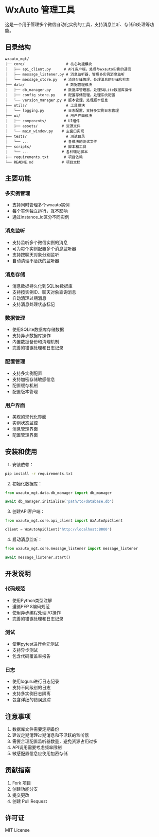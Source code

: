 # WxAuto 管理工具

这是一个用于管理多个微信自动化实例的工具，支持消息监听、存储和处理等功能。

## 目录结构

```
wxauto_mgt/
├── core/                   # 核心功能模块
│   ├── api_client.py      # API客户端，处理与wxauto实例的通信
│   ├── message_listener.py # 消息监听器，管理多实例消息监听
│   └── message_store.py   # 消息存储管理，处理消息的存储和检索
├── data/                   # 数据管理模块
│   ├── db_manager.py      # 数据库管理器，处理SQLite数据库操作
│   ├── config_store.py    # 配置存储管理，处理系统配置
│   └── version_manager.py # 版本管理，处理版本信息
├── utils/                  # 工具模块
│   └── logging.py         # 日志配置，支持多实例日志管理
├── ui/                     # 用户界面模块
│   ├── components/        # UI组件
│   ├── assets/           # 资源文件
│   └── main_window.py    # 主窗口实现
├── tests/                  # 测试目录
│   └── ...                # 各模块的测试文件
├── scripts/               # 脚本和工具
│   └── ...               # 各种辅助脚本
├── requirements.txt       # 项目依赖
└── README.md             # 项目文档
```

## 主要功能

### 多实例管理
- 支持同时管理多个wxauto实例
- 每个实例独立运行，互不影响
- 通过instance_id区分不同实例

### 消息监听
- 支持监听多个微信实例的消息
- 可为每个实例配置多个消息监听器
- 支持按聊天对象分别监听
- 自动清理不活跃的监听器

### 消息存储
- 消息数据持久化到SQLite数据库
- 支持按实例ID、聊天对象查询消息
- 自动清理过期消息
- 支持消息处理状态标记

### 数据管理
- 使用SQLite数据库存储数据
- 支持异步数据库操作
- 内置数据备份和清理机制
- 完善的错误处理和日志记录

### 配置管理
- 支持多实例配置
- 支持加密存储敏感信息
- 配置缓存机制
- 配置版本管理

### 用户界面
- 美观的现代化界面
- 实例状态监控
- 消息管理界面
- 配置管理界面

## 安装和使用

1. 安装依赖：
```bash
pip install -r requirements.txt
```

2. 初始化数据库：
```python
from wxauto_mgt.data.db_manager import db_manager

await db_manager.initialize('path/to/database.db')
```

3. 创建API客户端：
```python
from wxauto_mgt.core.api_client import WxAutoApiClient

client = WxAutoApiClient('http://localhost:8000')
```

4. 启动消息监听：
```python
from wxauto_mgt.core.message_listener import message_listener

await message_listener.start()
```

## 开发说明

### 代码规范
- 使用Python类型注解
- 遵循PEP 8编码规范
- 使用异步编程处理I/O操作
- 完善的错误处理和日志记录

### 测试
- 使用pytest进行单元测试
- 支持异步测试
- 包含代码覆盖率报告

### 日志
- 使用loguru进行日志记录
- 支持不同级别的日志
- 支持多实例日志隔离
- 包含详细的错误追踪

## 注意事项

1. 数据库文件需要定期备份
2. 建议定期清理过期消息和不活跃的监听器
3. 需要合理配置监听器数量，避免资源占用过多
4. API调用需要考虑频率限制
5. 敏感配置信息应使用加密存储

## 贡献指南

1. Fork 项目
2. 创建功能分支
3. 提交更改
4. 创建 Pull Request

## 许可证

MIT License 